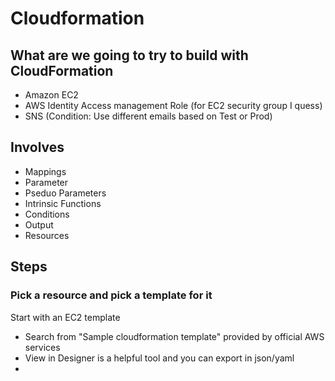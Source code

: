 # Cloudformation

## What are we going to try to build with CloudFormation

* Amazon EC2
* AWS Identity Access management Role (for EC2 security group I quess)
* SNS (Condition: Use different emails based on Test or Prod)

## Involves

* Mappings
* Parameter
* Pseduo Parameters
* Intrinsic Functions
* Conditions
* Output
* Resources

## Steps

### Pick a resource and pick a template for it

Start with an EC2 template
* Search from "Sample cloudformation template" provided by official AWS services
* View in Designer is a helpful tool and you can export in json/yaml
*